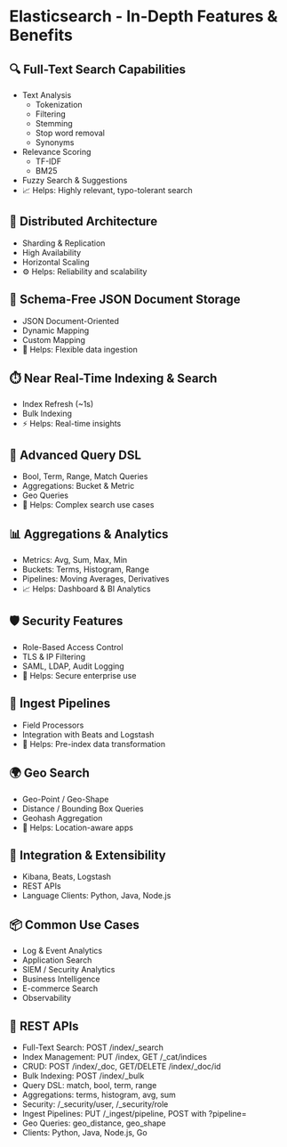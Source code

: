 
# Elasticsearch - In-Depth Features & Benefits

## 🔍 Full-Text Search Capabilities
- Text Analysis
  - Tokenization
  - Filtering
  - Stemming
  - Stop word removal
  - Synonyms
- Relevance Scoring
  - TF-IDF
  - BM25
- Fuzzy Search & Suggestions
- 📈 Helps: Highly relevant, typo-tolerant search

## 🧱 Distributed Architecture
- Sharding & Replication
- High Availability
- Horizontal Scaling
- ⚙️ Helps: Reliability and scalability

## 🧠 Schema-Free JSON Document Storage
- JSON Document-Oriented
- Dynamic Mapping
- Custom Mapping
- 📂 Helps: Flexible data ingestion

## ⏱️ Near Real-Time Indexing & Search
- Index Refresh (~1s)
- Bulk Indexing
- ⚡ Helps: Real-time insights

## 🔎 Advanced Query DSL
- Bool, Term, Range, Match Queries
- Aggregations: Bucket & Metric
- Geo Queries
- 🧩 Helps: Complex search use cases

## 📊 Aggregations & Analytics
- Metrics: Avg, Sum, Max, Min
- Buckets: Terms, Histogram, Range
- Pipelines: Moving Averages, Derivatives
- 📈 Helps: Dashboard & BI Analytics

## 🛡️ Security Features
- Role-Based Access Control
- TLS & IP Filtering
- SAML, LDAP, Audit Logging
- 🔐 Helps: Secure enterprise use

## 🔄 Ingest Pipelines
- Field Processors
- Integration with Beats and Logstash
- 🔄 Helps: Pre-index data transformation

## 🌍 Geo Search
- Geo-Point / Geo-Shape
- Distance / Bounding Box Queries
- Geohash Aggregation
- 📍 Helps: Location-aware apps

## 📡 Integration & Extensibility
- Kibana, Beats, Logstash
- REST APIs
- Language Clients: Python, Java, Node.js

## 📦 Common Use Cases
- Log & Event Analytics
- Application Search
- SIEM / Security Analytics
- Business Intelligence
- E-commerce Search
- Observability

## 🧩 REST APIs
- Full-Text Search: POST /index/_search
- Index Management: PUT /index, GET /_cat/indices
- CRUD: POST /index/_doc, GET/DELETE /index/_doc/id
- Bulk Indexing: POST /index/_bulk
- Query DSL: match, bool, term, range
- Aggregations: terms, histogram, avg, sum
- Security: /_security/user, /_security/role
- Ingest Pipelines: PUT /_ingest/pipeline, POST with ?pipeline=
- Geo Queries: geo_distance, geo_shape
- Clients: Python, Java, Node.js, Go
